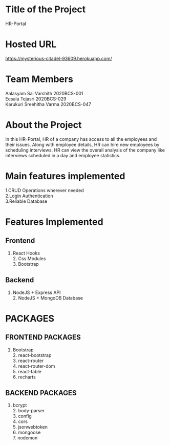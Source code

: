 # Title of the Project
HR-Portal

# Hosted URL
https://mysterious-citadel-93609.herokuapp.com/

# Team Members
Aalasyam Sai Varshith 2020BCS-001
<br/>Eesala Tejasri 2020BCS-029
<br/> Karukuri Sreehitha Varma 2020BCS-047

# About the Project
In this HR-Portal, HR of a company has access to all the employees and their issues. Along with employee details, HR can hire new employees by scheduling interviews. HR can view the overall analysis of the company like interviews scheduled in a day and employee statistics.

# Main features implemented
1.CRUD Operations wherever needed
<br/>2.Login Authentication
<br/>3.Reliable Database

# Features Implemented
## Frontend
1. React Hooks
<br/>2. Css Modules
<br/>3. Bootstrap

## Backend
1. NodeJS + Express API
<br/>2. NodeJS + MongoDB Database 

# PACKAGES
## FRONTEND PACKAGES
1. Bootstrap
<br/>2. react-bootstrap
<br/>3. react-router
<br/>4. react-router-dom
<br/>5. react-table
<br/>6. recharts

## BACKEND PACKAGES
1. bcrypt
<br/>2. body-parser
<br/>3. config
<br/>4. cors
<br/>5. jsonwebtoken
<br/>6. mongoose
<br/>7. nodemon
